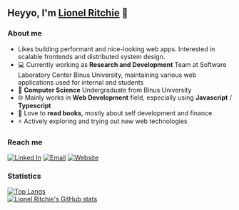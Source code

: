 ## Heyyo, I'm [Lionel Ritchie](https://ritchie.vercel.app/) 👋  


### About me  
- Likes building performant and nice-looking web apps. Interested in scalable frontends and distributed system design.
- 💻 Currently working as **Research and Development** Team at Software Laboratory Center Binus University, maintaining various web applications used for internal and students
- 📕 **Computer Science** Undergraduate from Binus University
- 🌐 Mainly works in **Web Development** field, especially using **Javascript** / **Typescript**  
- 📘 Love to **read books**, mostly about self development and finance
- ⚡ Actively exploring and trying out new web technologies


### Reach me
[![Linked In](https://img.shields.io/badge/LinkedIn-0A66C2?style=for-the-badge&logo=LinkedIn&logoColor=White)](https://www.linkedin.com/in/lionel-ritchie/)
[![Email](https://img.shields.io/badge/Email-EA4335?style=for-the-badge&logo=Gmail&logoColor=ffffff)](mailto:lionelrtchieee@gmail.com)
[![Website](https://img.shields.io/badge/Website-FF7139?style=for-the-badge&logo=Firefox&logoColor=ffffff)](http://ritchie.vercel.app/)


### Statistics
[![Top Langs](https://github-readme-stats.vercel.app/api/top-langs/?username=lionelritchie29&layout=compact&theme=dracula)](https://github.com/lionelritchie29)  
[![Lionel Ritchie's GitHub stats](https://github-readme-stats.vercel.app/api?username=lionelritchie29&count_private=true&show_icons=true&hide=issues,contrib&theme=dracula)](https://github.com/lionelritchie29)  
